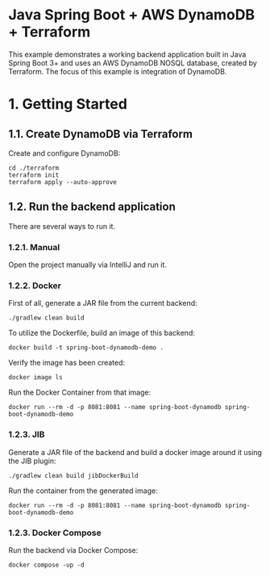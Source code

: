 # Java Spring Boot + AWS DynamoDB + Terraform

This example demonstrates a working backend application built in Java Spring Boot 3+
and uses an AWS DynamoDB NOSQL database, created by Terraform.
The focus of this example is integration of DynamoDB.

# 1. Getting Started

## 1.1. Create DynamoDB via Terraform

Create and configure DynamoDB:

```shell
cd ./terraform
terraform init
terraform apply --auto-approve
```

## 1.2. Run the backend application

There are several ways to run it.

### 1.2.1. Manual

Open the project manually via IntelliJ and run it.

### 1.2.2. Docker

First of all, generate a JAR file from the current backend:

```shell
./gradlew clean build
```

To utilize the Dockerfile, build an image of this backend:

```shell
docker build -t spring-boot-dynamodb-demo .
```

Verify the image has been created:

```shell
docker image ls
```

Run the Docker Container from that image:

```shell
docker run --rm -d -p 8081:8081 --name spring-boot-dynamodb spring-boot-dynamodb-demo
```

### 1.2.3. JIB

Generate a JAR file of the backend and build a docker image around it using the JIB plugin:

```shell
./gradlew clean build jibDockerBuild
```

Run the container from the generated image:

```shell
docker run --rm -d -p 8081:8081 --name spring-boot-dynamodb spring-boot-dynamodb-demo
```

### 1.2.3. Docker Compose

Run the backend via Docker Compose:

```shell
docker compose -up -d
```
